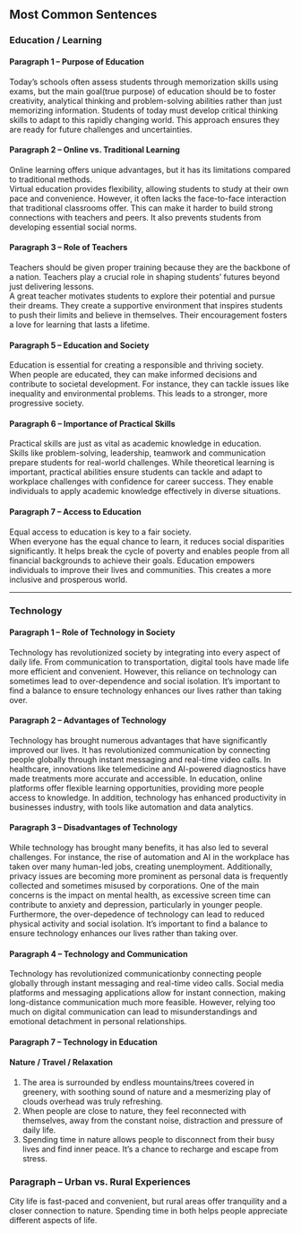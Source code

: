 ## Most Common Sentences

### Education / Learning
#### Paragraph 1 – Purpose of Education
Today’s schools often assess students through memorization skills using exams, but the main goal(true purpose) of education should be to foster creativity, analytical thinking and problem-solving abilities rather than just memorizing information. Students of today must develop critical thinking skills to adapt to this rapidly changing world. This approach ensures they are ready for future challenges and uncertainties.

#### Paragraph 2 – Online vs. Traditional Learning
Online learning offers unique advantages, but it has its limitations compared to traditional methods.  
Virtual education provides flexibility, allowing students to study at their own pace and convenience. However, it often lacks the face-to-face interaction that traditional classrooms offer. This can make it harder to build strong connections with teachers and peers. It also prevents students from developing essential social norms.

#### Paragraph 3 – Role of Teachers  
Teachers should be given proper training because they are the backbone of a nation. Teachers play a crucial role in shaping students’ futures beyond just delivering lessons.  
A great teacher motivates students to explore their potential and pursue their dreams. They create a supportive environment that inspires students to push their limits and believe in themselves. Their encouragement fosters a love for learning that lasts a lifetime. 

#### Paragraph 5 – Education and Society
Education is essential for creating a responsible and thriving society.  
When people are educated, they can make informed decisions and contribute to societal development. For instance, they can tackle issues like inequality and environmental problems. This leads to a stronger, more progressive society.

#### Paragraph 6 – Importance of Practical Skills 
Practical skills are just as vital as academic knowledge in education.  
Skills like problem-solving, leadership, teamwork and communication prepare students for real-world challenges. While theoretical learning is important, practical abilities ensure students can tackle and adapt to workplace challenges with confidence for career success. They enable individuals to apply academic knowledge effectively in diverse situations.

#### Paragraph 7 – Access to Education
Equal access to education is key to a fair society.  
When everyone has the equal chance to learn, it reduces social disparities significantly. It helps break the cycle of poverty and enables people from all financial backgrounds to achieve their goals. Education empowers individuals to improve their lives and communities. This creates a more inclusive and prosperous world.

---

### Technology

#### Paragraph 1 – Role of Technology in Society
Technology has revolutionized society by integrating into every aspect of daily life. From communication to transportation, digital tools have made life more efficient and convenient. However, this reliance on technology can sometimes lead to over-dependence and social isolation. It’s important to find a balance to ensure technology enhances our lives rather than taking over.

#### Paragraph 2 – Advantages of Technology
Technology has brought numerous advantages that have significantly improved our lives. It has revolutionized communication by connecting people globally through instant messaging and real-time video calls. In healthcare, innovations like telemedicine and AI-powered diagnostics have made treatments more accurate and accessible. In education, online platforms offer flexible learning opportunities, providing more people access to knowledge. In addition, technology has enhanced productivity in businesses industry, with tools like automation and data analytics.

#### Paragraph 3 – Disadvantages of Technology
While technology has brought many benefits, it has also led to several challenges. For instance, the rise of automation and AI in the workplace has taken over many human-led jobs, creating unemployment. Additionally, privacy issues are becoming more prominent as personal data is frequently collected and sometimes misused by corporations. One of the main concerns is the impact on mental health, as excessive screen time can contribute to anxiety and depression, particularly in younger people. Furthermore, the over-depedence of technology can lead to reduced physical activity and social isolation. It’s important to find a balance to ensure technology enhances our lives rather than taking over.

#### Paragraph 4 – Technology and Communication
Technology has revolutionized communicationby connecting people globally through instant messaging and real-time video calls. Social media platforms and messaging applications allow for instant connection, making long-distance communication much more feasible. However, relying too much on digital communication can lead to misunderstandings and emotional detachment in personal relationships.

#### Paragraph 7 – Technology in Education









#### Nature / Travel / Relaxation
1. The area is surrounded by endless mountains/trees covered in greenery, with soothing sound of nature and a mesmerizing play of clouds overhead was truly refreshing.
2. When people are close to nature, they feel reconnected with themselves, away from the constant noise, distraction and pressure of daily life.
3. Spending time in nature allows people to disconnect from their busy lives and find inner peace. It’s a chance to recharge and escape from stress.

### Paragraph – Urban vs. Rural Experiences
City life is fast-paced and convenient, but rural areas offer tranquility and a closer connection to nature. Spending time in both helps people appreciate different aspects of life.

### 
